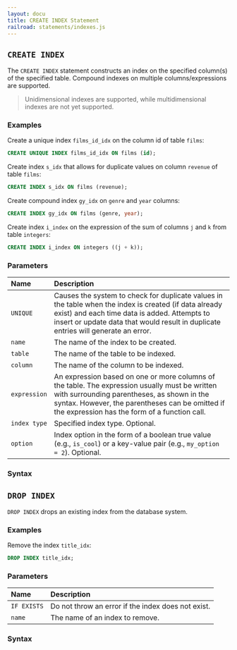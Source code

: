 ```yaml
---
layout: docu
title: CREATE INDEX Statement
railroad: statements/indexes.js
---
```


## `CREATE INDEX`

The `CREATE INDEX` statement constructs an index on the specified column(s) of the specified table. Compound indexes on multiple columns/expressions are supported.

> Unidimensional indexes are supported, while multidimensional indexes are not yet supported.

### Examples

Create a unique index `films_id_idx` on the column id of table `films`:

```sql
CREATE UNIQUE INDEX films_id_idx ON films (id);
```

Create index `s_idx` that allows for duplicate values on column `revenue` of table `films`:

```sql
CREATE INDEX s_idx ON films (revenue);
```

Create compound index `gy_idx` on `genre` and `year` columns:

```sql
CREATE INDEX gy_idx ON films (genre, year);
```

Create index `i_index` on the expression of the sum of columns `j` and `k` from table `integers`:

```sql
CREATE INDEX i_index ON integers ((j + k));
```

### Parameters

<div class="narrow_table"></div>

| Name | Description |
|:-|:-----|
| `UNIQUE` | Causes the system to check for duplicate values in the table when the index is created (if data already exist) and each time data is added. Attempts to insert or update data that would result in duplicate entries will generate an error. |
| `name` | The name of the index to be created. |
| `table` | The name of the table to be indexed. |
| `column` | The name of the column to be indexed. |
| `expression` | An expression based on one or more columns of the table. The expression usually must be written with surrounding parentheses, as shown in the syntax. However, the parentheses can be omitted if the expression has the form of a function call. |
| `index type` | Specified index type. Optional. |
| `option` | Index option in the form of a boolean true value (e.g., `is_cool`) or a key-value pair (e.g., `my_option = 2`). Optional. |

### Syntax

<div id="rrdiagram1"></div>

## `DROP INDEX`

`DROP INDEX` drops an existing index from the database system.

### Examples

Remove the index `title_idx`:

```sql
DROP INDEX title_idx;
```

### Parameters

<div class="narrow_table"></div>

| Name | Description |
|:---|:---|
| `IF EXISTS` | Do not throw an error if the index does not exist. |
| `name` | The name of an index to remove. |

### Syntax

<div id="rrdiagram2"></div>
